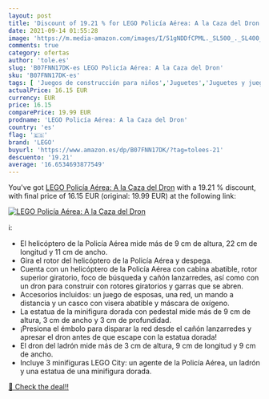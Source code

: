 ```yaml
---
layout: post
title: 'Discount of 19.21 % for LEGO Policía Aérea: A la Caza del Dron'
date: 2021-09-14 01:55:28
image: 'https://m.media-amazon.com/images/I/51gNDDfCPML._SL500_._SL400_.jpg'
comments: true
category: ofertas
author: 'tole.es'
slug: 'B07FNN17DK-es LEGO Policía Aérea: A la Caza del Dron'
sku: 'B07FNN17DK-es'
tags: [ 'Juegos de construcción para niños','Juguetes','Juguetes y juegos','Sets de construcción','lego', ]
actualPrice: 16.15 EUR
currency: EUR
price: 16.15
comparePrice: 19.99 EUR
prodname: 'LEGO Policía Aérea: A la Caza del Dron'
country: 'es'
flag: '🇪🇸'
brand: 'LEGO'
buyurl: 'https://www.amazon.es/dp/B07FNN17DK/?tag=tolees-21'
descuento: '19.21'
average: '16.6534693877549'
---
```


You've got [LEGO Policía Aérea: A la Caza del Dron](https://www.amazon.es/dp/B07FNN17DK/?tag=tolees-21) with a  19.21 % discount, with final price of 16.15 EUR (original: 19.99 EUR) at the following link:

[![LEGO Policía Aérea: A la Caza del Dron](https://m.media-amazon.com/images/I/51gNDDfCPML._SL500_._SL400_.jpg)](https://www.amazon.es/dp/B07FNN17DK/?tag=tolees-21)

ℹ️:

- El helicóptero de la Policía Aérea mide más de 9 cm de altura, 22 cm de longitud y 11 cm de ancho.
- Gira el rotor del helicóptero de la Policía Aérea y despega.
- Cuenta con un helicóptero de la Policía Aérea con cabina abatible, rotor superior giratorio, foco de búsqueda y cañón lanzarredes, así como con un dron para construir con rotores giratorios y garras que se abren.
- Accesorios incluidos: un juego de esposas, una red, un mando a distancia y un casco con visera abatible y máscara de oxígeno.
- La estatua de la minifigura dorada con pedestal mide más de 9 cm de altura, 3 cm de ancho y 3 cm de profundidad.
- ¡Presiona el émbolo para disparar la red desde el cañón lanzarredes y apresar el dron antes de que escape con la estatua dorada!
- El dron del ladrón mide más de 3 cm de altura, 9 cm de longitud y 9 cm de ancho.
- Incluye 3 minifiguras LEGO City: un agente de la Policía Aérea, un ladrón y una estatua de una minifigura dorada.

[🛒 Check the deal!!](https://www.amazon.es/dp/B07FNN17DK/?tag=tolees-21)
